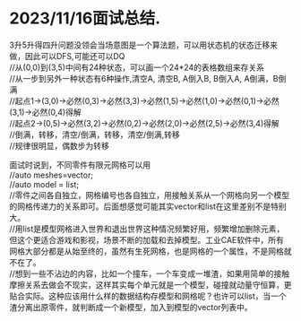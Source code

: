# 2023/11/16面试总结.

3升5升得四升问题没领会当场意图是一个算法题，可以用状态机的状态迁移来做，因此可以DFS,可能还可以DQ  
//从(0,0)到(3,5)中间有24种状态，可以画一个24*24的表格数组来存关系  
//从一步到另外一种状态有6种操作,清空A, 清空B, A倒入B, B倒入A, A倒满，B倒满  
//起点1->(3,0)->必然(0,3)->必然(3,3)->必然(1,5)->必然(1,0)->必然(0,1)->必然(3,1)->必然(0,4)得解  
//起点2->(0,5)->必然(3,2)->必然(0,2)->必然(2,0)->必然(2,5)->必然(3,4)得解  
//倒满，转移，清空/倒满，转移，清空/倒满,转移  
//规律很明显，偶数步为转移  

面试时说到，不同零件有限元网格可以用  
//auto meshes=vector<mesh>;  
//auto model = list<meshes>;  
//零件之间各自独立，网格编号也各自独立，用接触关系从一个网格向另一个模型的网格传递力的关系即可。后面想感觉可能其实vector和list在这里差别不是特别大。  
//用list是模型网格进入世界和退出世界这种情况频繁好用，频繁增加删除元素，但这个更适合游戏和影视，场景不断的加载和去掉模型。工业CAE软件中，所有网格大部分都是从始至终的，虽然有生死网格，也是网格的一个属性，不是网格就不在了。  
//想到一些不沾边的内容，比如一个撞车，一个车变成一堆渣，如果用简单的接触摩擦关系去做会不现实，这样其实每个单元就是一个模型，碰撞就动量守恒算，更贴合实际。这种应该用什么样的数据结构存模型和网格呢？也许可以list，当一个渣分离出原零件，就判断成一个新模型，加入到模型的vector列表中。  
